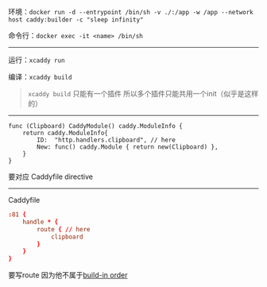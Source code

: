 环境：`docker run -d --entrypoint /bin/sh -v ./:/app -w /app --network host caddy:builder -c "sleep infinity"`

命令行：`docker exec -it <name> /bin/sh`

---

运行：`xcaddy run`

编译：`xcaddy build`

> `xcaddy build` 只能有一个插件 所以多个插件只能共用一个init（似乎是这样的）

---

```golang
func (Clipboard) CaddyModule() caddy.ModuleInfo {
	return caddy.ModuleInfo{
		ID:  "http.handlers.clipboard", // here
		New: func() caddy.Module { return new(Clipboard) },
	}
}
```
要对应 Caddyfile directive

---

Caddyfile
```conf
:81 {
    handle * {
        route { // here
            clipboard 
        }
    }
}
```
要写route 因为他不属于[build-in order](https://caddyserver.com/docs/caddyfile/directives#directive-order)
